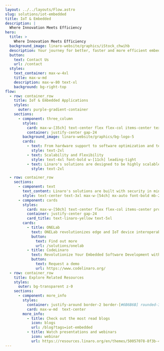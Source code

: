```yaml
---
layout: ../../layouts/Flow.astro
slug: solutions/iot-embedded
title: IoT & Embedded
description: |
  Where Innovation Meets Efficiency
hero:
  title: >
    Where Innovation Meets Efficiency
  background_image: linaro-website/graphics/iStock_chwihb
  description: Your journey for better, faster and more efficient embedded systems development starts here.
  button:
    text: Contact Us
    url: /contact
  styles:
    text_container: max-w-4xl
    title: max-w-md
    description: max-w-80 text-xl
    background: bg-right-top
flow:
  - row: container_row
    title: IoT & Embedded Applications
    styles:
      outer: purple-gradient-container
    sections:
      - component: three_column
        styles:
          card: max-w-[35ch] text-center flex flex-col items-center text-2xl
          container: justify-center gap-24
        background_image: linaro-website/graphics/bg-logo-5
        cards:
          - text: From hardware support to software optimization and testing, we offer end-to-end solutions for IoT and Embedded Systems projects. We provide comprehensive support and services throughout the entire product lifecycle, from concept to deployment, ensuring that your project is delivered on time.
            style: text-2xl
          - text: Scalability and Flexibility
            style: text-4xl font-bold w-[11ch] leading-tight
          - text: Linaro's solutions are designed to be highly scalable and flexible, allowing organizations to easily adapt and scale their IoT and Embedded Systems deployments as their needs evolve. Whether you're deploying a single device or managing a large-scale IoT network, our solutions can scale to meet your requirements.
            style: text-2xl

  - row: container_row
    sections:
      - component: text
        text_content: Linaro's solutions are built with security in mind
        style: text-center text-3xl max-w-[54ch] mx-auto font-bold mb-24
      - component: cards
        styles:
          card: max-w-[50ch] text-center flex flex-col items-center prose-p:text-2xl
          container: justify-center gap-24
          card_title: text-linaro-yellow text-5xl
        cards:
          - title: ONELab
            text: ONELab revolutionizes edge and IoT device interoperability testing.
            button:
              text: Find out more
              url: /solutions/onelab
          - title: CodeLinaro
            text: Revolutionize Your Embedded Software Development with CodeLinaro
            button:
              text: Request a demo
              url: https://www.codelinaro.org/
  - row: container_row
    title: Explore Related Resources
    styles:
      outer: bg-transparent z-0
    sections:
      - component: more_info
        styles:
          container: justify-around border-2 border-[#6B6B6B] rounded-3xl py-10
          card: max-w-md  text-center
        more_info:
          - title: Check out the most read blogs
            icon: blogs
            url: /blog?tags=iot-embedded
          - title: Watch presentations and webinars
            icon: webinar
            url: https://resources.linaro.org/en/themes/50057078-8f3b-4615-8f44-67c194e43b69
---
```

